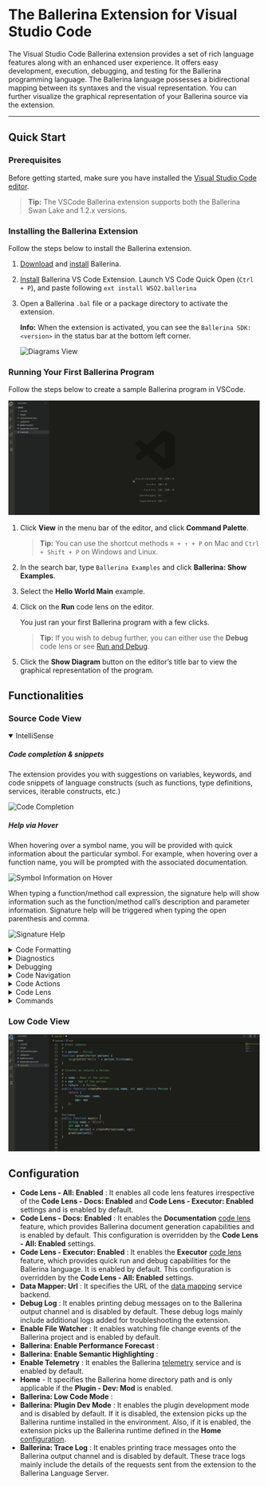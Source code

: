 # The Ballerina Extension for Visual Studio Code

The Visual Studio Code Ballerina extension provides a set of rich language features along with an enhanced user experience. 
It offers easy development, execution, debugging, and testing for the Ballerina programming language. 
The Ballerina language possesses a bidirectional mapping between its syntaxes and the visual representation. 
You can further visualize the graphical representation of your Ballerina source via the extension.

---
## Quick Start

### Prerequisites

Before getting started, make sure you have installed the [Visual Studio Code editor](https://code.visualstudio.com/download).

>**Tip:** The VSCode Ballerina extension supports both the Ballerina Swan Lake and 1.2.x versions.

### Installing the Ballerina Extension

Follow the steps below to install the Ballerina extension.

1. [Download](https://ballerina.io/downloads/) and [install](https://ballerina.io/learn/user-guide/getting-started/setting-up-ballerina/#installing-ballerina) Ballerina.
2. [Install](https://ballerina.io/learn/tooling-guide/visual-studio-code-extension/quick-start/#installing-the-ballerina-extension) Ballerina VS Code Extension. Launch VS Code Quick Open (`Ctrl + P`), and paste following `ext install WSO2.ballerina`
3. Open a Ballerina `.bal` file or a package directory to activate the extension.

	**Info:** When the extension is activated, you can see the `Ballerina SDK: <version>` in the status bar at the bottom left corner.

    ![Diagrams View](/learn/images/show-version-on-vscode.png)

### Running Your First Ballerina Program

Follow the steps below to create a sample Ballerina program in VSCode.

![Running Your First Ballerina Program](/learn/images/running-your-program.gif)

1. Click **View** in the menu bar of the editor, and click **Command Palette**.

    >**Tip:** You can use the shortcut methods `⌘ + ↑ + P` on Mac and `Ctrl + Shift + P` on Windows and Linux.

2. In the search bar, type `Ballerina Examples` and click **Ballerina: Show Examples**.

3. Select the **Hello World Main** example.

4. Click on the **Run** code lens on the editor. 

    You just ran your first Ballerina program with a few clicks.

    >**Tip:** If you wish to debug further, you can either use the **Debug** code lens or see [Run and Debug](#debugging).

5. Click the **Show Diagram** button on the editor’s title bar to view the graphical representation of the program.

## Functionalities

### Source Code View

<details open>
<summary>IntelliSense</summary>

##### Code completion & snippets
The extension provides you with suggestions on variables, keywords, and code snippets of language constructs (such as functions, type definitions, services, iterable constructs, etc.)

![Code Completion](/learn/images/code-completion.gif)

##### Help via Hover
When hovering over a symbol name, you will be provided with quick information about the particular symbol. For example, when hovering over a function name, you will be prompted with the associated documentation.

![Symbol Information on Hover](/learn/images/symbol-information-on-hover.gif)

When typing a function/method call expression, the signature help will show information such as the function/method call’s description and parameter information. Signature help will be triggered when typing the open parenthesis and comma.

![Signature Help](/learn/images/signature-help.gif)
</details>

<details>
<summary>Code Formatting</summary>
Code formatting has the two options below. 

  - Formatting a document 

  ![Formatting a Document](/learn/images/format-document.gif)

  - Formatting a selected range in the document

  ![Formatting a Document Range](/learn/images/format-document-range.gif)
</details>

<details>
<summary>Diagnostics</summary>

The diagnostics show you the syntax and semantic errors in the source code. Varieties of diagnostics such as errors and warnings will be shown. For a selected set of diagnostics, you can see the quick fixes. For example, the `variable assignment is required` diagnostic will have two associated quick fixes to create a new variable and ignore the return value.

![Diagnostics](/learn/images/diagnostics.gif)

</details>

<details>
<summary>Debugging</summary>

The Ballerina VS Code extension comes with builtin debugging capabilities, so that the Ballerina users can seamlessly troubleshoot their applications at runtime. 
It allows you to debug Ballerina programs, services, tests and also provides remote debugging capabilities out of the box.

The below are some of the key debugging features provided by the Ballerina language extension.
- Launch/Attach
- Breakpoints
    - Conditional Breakpoints
    - Logpoints (Plain texts and string templates)
- Pause/Continue instructions
- Step In/Out/Over instructions
- Strand View
- Call Stack View
- Local & Global variable view
- Expression Evaluation

For detailed documentation on initializing debug sessions, using the debugging features and advanced configuration options, see [Ballerina Debugging](https://ballerina.io/learn/visual-studio-code-extension/debugging/).

![Debug Start](/learn/images/start-quick-main-debug-session.gif)

</details>

<details>
<summary>Code Navigation</summary>

##### Go to Definition 

For a symbol, this feature will navigate you to the definition of the particular symbol. For example, when invoking the go to definition from a function call expression, you will be navigated to the definition of the function. Apart from jumping to the definition, the peek definition will also be supported. The behavior will be the same not only for the constructs within the sources in the current package but also for external modules and standard libraries as well.

![Go to Definition](/learn/images/go-to-definition.gif)

##### Find all References

Invoking the references on a symbol will prompt you with all the symbol references in the current package.

![Find all References](/learn/images/find-all-references.gif)

#### Rename Symbols
This feature allows you to rename symbols by renaming all the references of the particular symbol.

![Rename Symbols](/learn/images/rename-symbols.gif)

</details>

<details>
<summary>Code Actions</summary>

There are two types of code actions suggested based on the node at a given cursor position and based on the diagnostic at a given cursor position.

![Create Variable](/learn/images/create-variable.gif)
![Document This](/learn/images/document-this.gif)

##### Create Variable Code Actions
Below demonstrate the types of code actions available for creating a variable.
- `Create variable`: Create a variable for an expression where the `Variable Assignment Required` diagnostic is present.
- `Create variable and type guard`: Create a type guard to handle the error gracefully when the `Variable assignment Required` diagnostic is present.
- `Create variable and check error`: Add a check expression when the `Variable assignment Required` diagnostic is present.
- `Ignore return value`: Ignore the return value with the `_` where the `Variable Assignment Required` diagnostic is present.

##### Code Actions for Union Types
Below demonstrate the code actions available for union type variables.
- `Type guard variable`: Type guard a variable, if the variable is of the union type.
- `Add check error`: When there is an error union, add a check statement.

##### Code Actions for Imports
Below demonstrate the code actions available for imports.
- `Import a module`: Add the import statement for a module, which has a reference without an import statement. This supports only the language library and the standard library.
- `Optimize imports`: Optimize the import statements to remove unused imports and arrange the imports in alphabetical order.

##### Code Actions for Documentation
Below demonstrate the code actions available for documentation.
- `Document this`: Add the documentation to the top-level constructs, resources, and methods.
- `Document all`: Document all the top-level constructs.
- `Update documentation`: Update the existing documentation when parameters are missing or not documented. This depends on the warning diagnostic sent by the compiler.

##### Code Actions for Incompatible Types
Below demonstrate the code actions available for incompatible types.
- `Change variable type`: Changes the type of a variable.
- `Add type cast`: Add a type cast for the incompatible types. 
- `Fix return type`: Changes the incompatible return type.
- `Change parameter type`: Changes the type of a function/ method parameter.

##### Code Actions for Create Functions 
Below demonstrate the code actions available for creating functions.
- `Create a function`: Creates a function using the selected variables/parameters.
- `Implement a method`: Implements the selected method.

</details>

<details>
<summary>Code Lens</summary>

##### Documentation Code Lens

The `Document This` code lens is shown for the public functions without the documentation. 

![Documentation Code Lens](/learn/images/documentation-code-lens.gif)

##### Run and Debug Code Lenses

Run and debug code lenses are shown for the entry points of the Ballerina project and for its test cases. The entry points include the main function and the services within the default module of the project.

![Run and Debug Code Lenses](/learn/images/run-and-debug-code-lens.gif)

</details>

<details>
<summary>Commands</summary>

- **Show Examples**: It lists the available examples of the Ballerina language. By clicking on each example, you can explore each source code. 
- **Build**: It is a quick access to build your Ballerina project. Once executed, the current Ballerina project relative to the currently-opened text editor is built using the `bal build` CLI command.
- **Run**: It runs your Ballerina project. Once executed, the opened Ballerina project is built using the `bal run` CLI command.
- **Test**: It runs all the tests in your Ballerina project using the `bal test` CLI command.
- **Build Documentation**: It is a quick guide to generate documentation for your Ballerina project. Once executed, the documentation is generated using the `bal doc` CLI command. The generated documentation can be found inside the `apidocs` directory in the project `target`.
- **Show Diagram**: It is a palette reference to access the **Diagrams**. On execution, the diagram editor of the first diagram component listed under the **Diagrams** view is rendered.
- **Add Module**: It adds a [Ballerina module](https://ballerina.io/learn/organizing-ballerina-code/modules/) for the given module name using the `bal add` CLI command.  
- **Create 'Cloud.toml'**: It generates a `Cloud.toml` file for your Ballerina project according to the default [cloud specifications](https://github.com/ballerina-platform/ballerina-spec/blob/master/c2c/code-to-cloud-spec.md).
- **Paste JSON as Record**: This command converts a JSON string (that is copied to the clipboard) to a Ballerina record(s) and pastes it in your code.

</details>

### Low Code View

![Low Code View - Diagram View](/learn/images/low-code-view.gif)

## Configuration
- **Code Lens - All: Enabled** : It enables all code lens features irrespective of the **Code Lens - Docs: Enabled** and **Code Lens - Executor: Enabled** settings and is enabled by default.
- **Code Lens - Docs: Enabled** : It enables the **Documentation** [code lens](#documentation-code-lens) feature, which provides Ballerina document generation capabilities and is enabled by default. This configuration is overridden by the **Code Lens - All: Enabled** settings.
- **Code Lens - Executor: Enabled** : It enables the **Executor** [code lens](#run-and-debug-code-lenses) feature, which provides quick run and debug capabilities for the Ballerina language. It is enabled by default. This configuration is overridden by the **Code Lens - All: Enabled** settings.
- **Data Mapper: Url** : It specifies the URL of the [data mapping](/learn/tooling-guide/visual-studio-code-extension/language-support/#data-mapping) service backend.
- **Debug Log** : It enables printing debug messages on to the Ballerina output channel and is disabled by default. These debug logs mainly include additional logs added for troubleshooting the extension.
- **Enable File Watcher** : It enables watching file change events of the Ballerina project and is enabled by default.
- **Ballerina: Enable Performance Forecast** :
- **Ballerina: Enable Semantic Highlighting** : 
- **Enable Telemetry** : It enables the Ballerina [telemetry](https://code.visualstudio.com/docs/getstarted/telemetry) service and is enabled by default. 
- **Home** - It specifies the Ballerina home directory path and is only applicable if the **Plugin - Dev: Mod** is enabled.
- **Ballerina: Low Code Mode** : 
- **Ballerina: Plugin Dev Mode** : It enables the plugin development mode and is disabled by default. If it is disabled, the extension picks up the Ballerina runtime installed in the environment. Also, if it is enabled, the extension picks up the Ballerina runtime defined in the **Home** [configuration](/learn/tooling-guide/visual-studio-code-extension/configurations/#home).
- **Ballerina: Trace Log** : It enables printing trace messages onto the Ballerina output channel and is disabled by default. These trace logs mainly include the details of the requests sent from the extension to the Ballerina Language Server.

